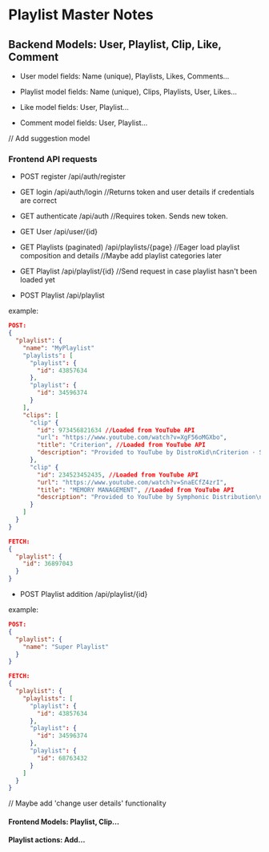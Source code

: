 # Playlist Master Notes

## Backend Models: User, Playlist, Clip, Like, Comment

- User model fields:      Name (unique), Playlists, Likes, Comments...

- Playlist model fields:  Name (unique), Clips, Playlists, User, Likes...

- Like model fields:      User, Playlist...

- Comment model fields:   User, Playlist...

// Add suggestion model

### Frontend API requests

- POST register /api/auth/register
- GET login /api/auth/login       //Returns token and user details if credentials are correct

- GET authenticate /api/auth      //Requires token. Sends new token.

- GET User /api/user/{id}

- GET Playlists (paginated) /api/playlists/{page} //Eager load playlist composition and details //Maybe add playlist categories later

- GET Playlist /api/playlist/{id}                 //Send request in case playlist hasn't been loaded yet

- POST Playlist /api/playlist

example:

``` json
POST:
{
  "playlist": {
    "name": "MyPlaylist"
    "playlists": [
      "playlist": {
        "id": 43857634
      },
      "playlist": {
        "id": 34596374
      }
    ],
    "clips": [
      "clip" {
        "id": 973456821634 //Loaded from YouTube API
        "url": "https://www.youtube.com/watch?v=XgF56oMGXbo",
        "title": "Criterion", //Loaded from YouTube API
        "description": "Provided to YouTube by DistroKid\nCriterion · Skekz\nCriterion\n℗ Kwai Music\nReleased on: 2019-09-27\nAuto-generated by YouTube." //Loaded from YouTube API
      },
      "clip" {
        "id": 234523452435, //Loaded from YouTube API
        "url": "https://www.youtube.com/watch?v=SnaECfZ4zrI",
        "title": "MEMORY MANAGEMENT", //Loaded from YouTube API
        "description": "Provided to YouTube by Symphonic Distribution\nMEMORY MANAGEMENT · Lorn · Lorn\nREMNANT\n℗ 2018 Wednesday Sound\nReleased on: 2018-09-05\nAuto-generated by YouTube." //Loaded from YouTube API
      }
    ]
  }
}

FETCH:
{
  "playlist": {
    "id": 36897043
  }
}
```

- POST Playlist addition /api/playlist/{id}

example:

``` json
POST:
{
  "playlist": {
    "name": "Super Playlist"
  }
}

FETCH:
{
  "playlist": {
    "playlists": [
      "playlist": {
        "id": 43857634
      },
      "playlist": {
        "id": 34596374
      },
      "playlist": {
        "id": 68763432
      }
    ]
  }
}
```

// Maybe add 'change user details' functionality

#### Frontend Models: Playlist, Clip...

#### Playlist actions: Add...
